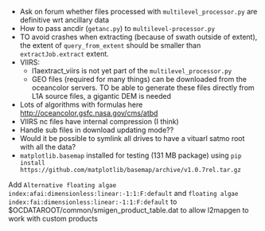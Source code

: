 - Ask on forum whether files processed with `multilevel_processor.py` are definitive wrt ancillary data
- How to pass ancdir (`getanc.py`) to `multilevel-processor.py`
- TO avoid crashes when extracting (because of swath outside of extent), the extent of `query_from_extent` should be smaller than `extractJob.extract` extent.
- VIIRS:
    - l1aextract_viirs is not yet part of the `multilevel_processor.py`
    - GEO files (required for many things) can be downloaded from the oceancolor servers. TO be able to generate these files directly from L1A source files, a gigantic DEM is needed
- Lots of algorithms with formulas here http://oceancolor.gsfc.nasa.gov/cms/atbd
- VIIRS nc files have internal compression (I think)
- Handle sub files in download updating mode??
- Would it be possible to symlink all drives to have a vituarl satmo root with all the data?
- `matplotlib.basemap` installed for testing (131 MB package) using `pip install https://github.com/matplotlib/basemap/archive/v1.0.7rel.tar.gz`


Add `Alternative floating algae index:afai:dimensionless:linear:-1:1:F:default` and `floating algae index:fai:dimensionless:linear:-1:1:F:default` to $OCDATAROOT/common/smigen_product_table.dat to allow l2mapgen to work with custom products